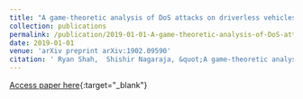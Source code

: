 ```yaml
---
title: "A game-theoretic analysis of DoS attacks on driverless vehicles"
collection: publications
permalink: /publication/2019-01-01-A-game-theoretic-analysis-of-DoS-attacks-on-driverless-vehicles
date: 2019-01-01
venue: 'arXiv preprint arXiv:1902.09590'
citation: ' Ryan Shah,  Shishir Nagaraja, &quot;A game-theoretic analysis of DoS attacks on driverless vehicles.&quot; arXiv preprint arXiv:1902.09590, 2019.'
---
```

[Access paper here](/files/shah2019game.pdf){:target="_blank"}
